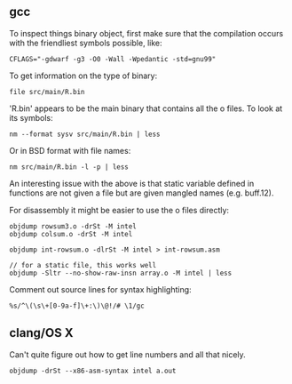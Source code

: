## gcc

To inspect things binary object, first make sure that the compilation occurs
with the friendliest symbols possible, like:

    CFLAGS="-gdwarf -g3 -O0 -Wall -Wpedantic -std=gnu99" 

To get information on the type of binary:

    file src/main/R.bin 

'R.bin' appears to be the main binary that contains all the o files.  To look at
its symbols:

    nm --format sysv src/main/R.bin | less

Or in BSD format with file names:

    nm src/main/R.bin -l -p | less

An interesting issue with the above is that static variable defined in functions
are not given a file but are given mangled names (e.g. buff.12).

For disassembly it might be easier to use the o files directly:

    objdump rowsum3.o -drSt -M intel
    objdump colsum.o -drSt -M intel

    objdump int-rowsum.o -dlrSt -M intel > int-rowsum.asm

    // for a static file, this works well
    objdump -Sltr --no-show-raw-insn array.o -M intel | less

Comment out source lines for syntax highlighting:

    %s/^\(\s\+[0-9a-f]\+:\)\@!/# \1/gc

## clang/OS X

Can't quite figure out how to get line numbers and all that nicely.

    objdump -drSt --x86-asm-syntax intel a.out


